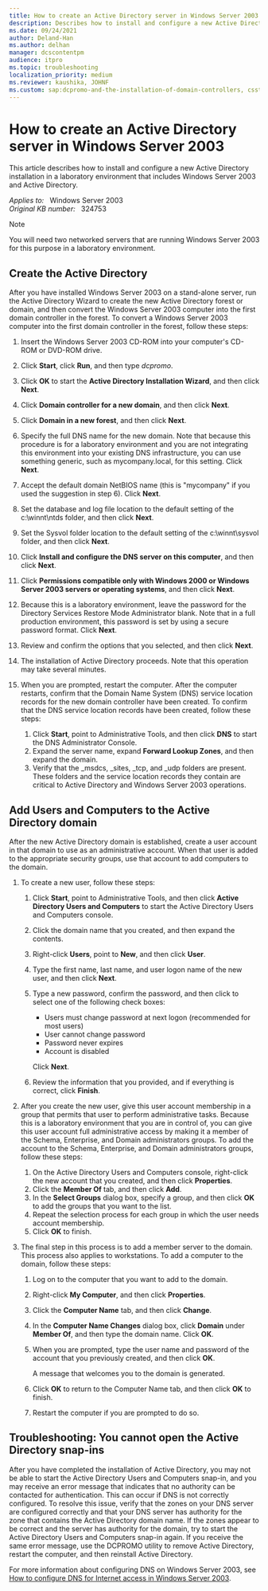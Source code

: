 ```yaml
---
title: How to create an Active Directory server in Windows Server 2003
description: Describes how to install and configure a new Active Directory installation in a laboratory environment that includes Windows Server 2003 and Active Directory.
ms.date: 09/24/2021
author: Deland-Han
ms.author: delhan
manager: dcscontentpm
audience: itpro
ms.topic: troubleshooting
localization_priority: medium
ms.reviewer: kaushika, JOHNF
ms.custom: sap:dcpromo-and-the-installation-of-domain-controllers, csstroubleshoot
---
```

# How to create an Active Directory server in Windows Server 2003  

This article describes how to install and configure a new Active Directory installation in a laboratory environment that includes Windows Server 2003 and Active Directory.

_Applies to:_ &nbsp; Windows Server 2003  
_Original KB number:_ &nbsp; 324753

> [!NOTE]
> You will need two networked servers that are running Windows Server 2003 for this purpose in a laboratory environment.

## Create the Active Directory

After you have installed Windows Server 2003 on a stand-alone server, run the Active Directory Wizard to create the new Active Directory forest or domain, and then convert the Windows Server 2003 computer into the first domain controller in the forest. To convert a Windows Server 2003 computer into the first domain controller in the forest, follow these steps:

1. Insert the Windows Server 2003 CD-ROM into your computer's CD-ROM or DVD-ROM drive.
2. Click **Start**, click **Run**, and then type *dcpromo*.
3. Click **OK** to start the **Active Directory Installation Wizard**, and then click **Next**.
4. Click **Domain controller for a new domain**, and then click **Next**.
5. Click **Domain in a new forest**, and then click **Next**.
6. Specify the full DNS name for the new domain. Note that because this procedure is for a laboratory environment and you are not integrating this environment into your existing DNS infrastructure, you can use something generic, such as mycompany.local, for this setting. Click **Next**.
7. Accept the default domain NetBIOS name (this is "mycompany" if you used the suggestion in step 6). Click **Next**.
8. Set the database and log file location to the default setting of the c:\\winnt\\ntds folder, and then click **Next**.
9. Set the Sysvol folder location to the default setting of the c:\\winnt\\sysvol folder, and then click **Next**.
10. Click **Install and configure the DNS server on this computer**, and then click **Next**.
11. Click **Permissions compatible only with Windows 2000 or Windows Server 2003 servers or operating systems**, and then click **Next**.
12. Because this is a laboratory environment, leave the password for the Directory Services Restore Mode Administrator blank. Note that in a full production environment, this password is set by using a secure password format. Click **Next**.
13. Review and confirm the options that you selected, and then click **Next**.
14. The installation of Active Directory proceeds. Note that this operation may take several minutes.
15. When you are prompted, restart the computer. After the computer restarts, confirm that the Domain Name System (DNS) service location records for the new domain controller have been created. To confirm that the DNS service location records have been created, follow these steps:

    1. Click **Start**, point to Administrative Tools, and then click **DNS** to start the DNS Administrator Console.
    2. Expand the server name, expand **Forward Lookup Zones**, and then expand the domain.
    3. Verify that the _msdcs, _sites, _tcp, and _udp folders are present. These folders and the service location records they contain are critical to Active Directory and Windows Server 2003 operations.

## Add Users and Computers to the Active Directory domain

After the new Active Directory domain is established, create a user account in that domain to use as an administrative account. When that user is added to the appropriate security groups, use that account to add computers to the domain.

1. To create a new user, follow these steps:

    1. Click **Start**, point to Administrative Tools, and then click **Active Directory Users and Computers** to start the Active Directory Users and Computers console.
    2. Click the domain name that you created, and then expand the contents.
    3. Right-click **Users**, point to **New**, and then click **User**.
    4. Type the first name, last name, and user logon name of the new user, and then click **Next**.
    5. Type a new password, confirm the password, and then click to select one of the following check boxes:

        - Users must change password at next logon (recommended for most users)
        - User cannot change password
        - Password never expires
        - Account is disabled

        Click **Next**.
    6. Review the information that you provided, and if everything is correct, click **Finish**.

2. After you create the new user, give this user account membership in a group that permits that user to perform administrative tasks. Because this is a laboratory environment that you are in control of, you can give this user account full administrative access by making it a member of the Schema, Enterprise, and Domain administrators groups. To add the account to the Schema, Enterprise, and Domain administrators groups, follow these steps:

    1. On the Active Directory Users and Computers console, right-click the new account that you created, and then click **Properties**.
    2. Click the **Member Of** tab, and then click **Add**.
    3. In the **Select Groups** dialog box, specify a group, and then click **OK** to add the groups that you want to the list.
    4. Repeat the selection process for each group in which the user needs account membership.
    5. Click **OK** to finish.

3. The final step in this process is to add a member server to the domain. This process also applies to workstations. To add a computer to the domain, follow these steps:

    1. Log on to the computer that you want to add to the domain.
    2. Right-click **My Computer**, and then click **Properties**.
    3. Click the **Computer Name** tab, and then click **Change**.
    4. In the **Computer Name Changes** dialog box, click **Domain** under **Member Of**, and then type the domain name. Click **OK**.
    5. When you are prompted, type the user name and password of the account that you previously created, and then click **OK**.

        A message that welcomes you to the domain is generated.
    6. Click **OK** to return to the Computer Name tab, and then click **OK** to finish.
    7. Restart the computer if you are prompted to do so.

## Troubleshooting: You cannot open the Active Directory snap-ins

After you have completed the installation of Active Directory, you may not be able to start the Active Directory Users and Computers snap-in, and you may receive an error message that indicates that no authority can be contacted for authentication. This can occur if DNS is not correctly configured. To resolve this issue, verify that the zones on your DNS server are configured correctly and that your DNS server has authority for the zone that contains the Active Directory domain name. If the zones appear to be correct and the server has authority for the domain, try to start the Active Directory Users and Computers snap-in again. If you receive the same error message, use the DCPROMO utility to remove Active Directory, restart the computer, and then reinstall Active Directory.

For more information about configuring DNS on Windows Server 2003, see [How to configure DNS for Internet access in Windows Server 2003](https://support.microsoft.com/help/323380).
